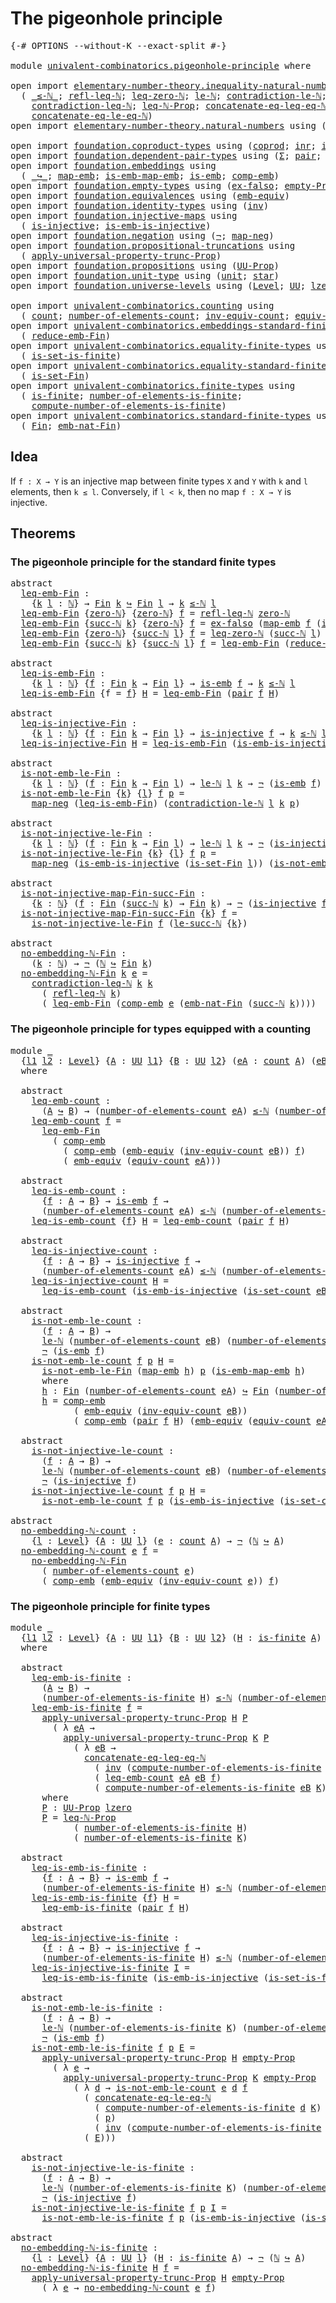 # The pigeonhole principle

<pre class="Agda"><a id="37" class="Symbol">{-#</a> <a id="41" class="Keyword">OPTIONS</a> <a id="49" class="Pragma">--without-K</a> <a id="61" class="Pragma">--exact-split</a> <a id="75" class="Symbol">#-}</a>

<a id="80" class="Keyword">module</a> <a id="87" href="univalent-combinatorics.pigeonhole-principle.html" class="Module">univalent-combinatorics.pigeonhole-principle</a> <a id="132" class="Keyword">where</a>

<a id="139" class="Keyword">open</a> <a id="144" class="Keyword">import</a> <a id="151" href="elementary-number-theory.inequality-natural-numbers.html" class="Module">elementary-number-theory.inequality-natural-numbers</a> <a id="203" class="Keyword">using</a>
  <a id="211" class="Symbol">(</a> <a id="213" href="elementary-number-theory.inequality-natural-numbers.html#1527" class="Function Operator">_≤-ℕ_</a><a id="218" class="Symbol">;</a> <a id="220" href="elementary-number-theory.inequality-natural-numbers.html#3107" class="Function">refl-leq-ℕ</a><a id="230" class="Symbol">;</a> <a id="232" href="elementary-number-theory.inequality-natural-numbers.html#1747" class="Function">leq-zero-ℕ</a><a id="242" class="Symbol">;</a> <a id="244" href="elementary-number-theory.inequality-natural-numbers.html#9483" class="Function">le-ℕ</a><a id="248" class="Symbol">;</a> <a id="250" href="elementary-number-theory.inequality-natural-numbers.html#11357" class="Function">contradiction-le-ℕ</a><a id="268" class="Symbol">;</a> <a id="270" href="elementary-number-theory.inequality-natural-numbers.html#13230" class="Function">le-succ-ℕ</a><a id="279" class="Symbol">;</a>
    <a id="285" href="elementary-number-theory.inequality-natural-numbers.html#11981" class="Function">contradiction-leq-ℕ</a><a id="304" class="Symbol">;</a> <a id="306" href="elementary-number-theory.inequality-natural-numbers.html#16792" class="Function">leq-ℕ-Prop</a><a id="316" class="Symbol">;</a> <a id="318" href="elementary-number-theory.inequality-natural-numbers.html#2110" class="Function">concatenate-eq-leq-eq-ℕ</a><a id="341" class="Symbol">;</a>
    <a id="347" href="elementary-number-theory.inequality-natural-numbers.html#12911" class="Function">concatenate-eq-le-eq-ℕ</a><a id="369" class="Symbol">)</a>
<a id="371" class="Keyword">open</a> <a id="376" class="Keyword">import</a> <a id="383" href="elementary-number-theory.natural-numbers.html" class="Module">elementary-number-theory.natural-numbers</a> <a id="424" class="Keyword">using</a> <a id="430" class="Symbol">(</a><a id="431" href="elementary-number-theory.natural-numbers.html#1444" class="Datatype">ℕ</a><a id="432" class="Symbol">;</a> <a id="434" href="elementary-number-theory.natural-numbers.html#1465" class="InductiveConstructor">zero-ℕ</a><a id="440" class="Symbol">;</a> <a id="442" href="elementary-number-theory.natural-numbers.html#1478" class="InductiveConstructor">succ-ℕ</a><a id="448" class="Symbol">)</a>

<a id="451" class="Keyword">open</a> <a id="456" class="Keyword">import</a> <a id="463" href="foundation.coproduct-types.html" class="Module">foundation.coproduct-types</a> <a id="490" class="Keyword">using</a> <a id="496" class="Symbol">(</a><a id="497" href="foundation.coproduct-types.html#1168" class="Datatype">coprod</a><a id="503" class="Symbol">;</a> <a id="505" href="foundation.coproduct-types.html#1262" class="InductiveConstructor">inr</a><a id="508" class="Symbol">;</a> <a id="510" href="foundation.coproduct-types.html#1239" class="InductiveConstructor">inl</a><a id="513" class="Symbol">)</a>
<a id="515" class="Keyword">open</a> <a id="520" class="Keyword">import</a> <a id="527" href="foundation.dependent-pair-types.html" class="Module">foundation.dependent-pair-types</a> <a id="559" class="Keyword">using</a> <a id="565" class="Symbol">(</a><a id="566" href="foundation-core.dependent-pair-types.html#502" class="Record">Σ</a><a id="567" class="Symbol">;</a> <a id="569" href="foundation-core.dependent-pair-types.html#575" class="InductiveConstructor">pair</a><a id="573" class="Symbol">;</a> <a id="575" href="foundation-core.dependent-pair-types.html#592" class="Field">pr1</a><a id="578" class="Symbol">;</a> <a id="580" href="foundation-core.dependent-pair-types.html#604" class="Field">pr2</a><a id="583" class="Symbol">)</a>
<a id="585" class="Keyword">open</a> <a id="590" class="Keyword">import</a> <a id="597" href="foundation.embeddings.html" class="Module">foundation.embeddings</a> <a id="619" class="Keyword">using</a>
  <a id="627" class="Symbol">(</a> <a id="629" href="foundation-core.embeddings.html#1062" class="Function Operator">_↪_</a><a id="632" class="Symbol">;</a> <a id="634" href="foundation-core.embeddings.html#1205" class="Function">map-emb</a><a id="641" class="Symbol">;</a> <a id="643" href="foundation-core.embeddings.html#1252" class="Function">is-emb-map-emb</a><a id="657" class="Symbol">;</a> <a id="659" href="foundation-core.embeddings.html#980" class="Function">is-emb</a><a id="665" class="Symbol">;</a> <a id="667" href="foundation.embeddings.html#2738" class="Function">comp-emb</a><a id="675" class="Symbol">)</a>
<a id="677" class="Keyword">open</a> <a id="682" class="Keyword">import</a> <a id="689" href="foundation.empty-types.html" class="Module">foundation.empty-types</a> <a id="712" class="Keyword">using</a> <a id="718" class="Symbol">(</a><a id="719" href="foundation-core.empty-types.html#1150" class="Function">ex-falso</a><a id="727" class="Symbol">;</a> <a id="729" href="foundation-core.empty-types.html#2417" class="Function">empty-Prop</a><a id="739" class="Symbol">)</a>
<a id="741" class="Keyword">open</a> <a id="746" class="Keyword">import</a> <a id="753" href="foundation.equivalences.html" class="Module">foundation.equivalences</a> <a id="777" class="Keyword">using</a> <a id="783" class="Symbol">(</a><a id="784" href="foundation.equivalences.html#2827" class="Function">emb-equiv</a><a id="793" class="Symbol">)</a>
<a id="795" class="Keyword">open</a> <a id="800" class="Keyword">import</a> <a id="807" href="foundation.identity-types.html" class="Module">foundation.identity-types</a> <a id="833" class="Keyword">using</a> <a id="839" class="Symbol">(</a><a id="840" href="foundation-core.identity-types.html#1552" class="Function">inv</a><a id="843" class="Symbol">)</a>
<a id="845" class="Keyword">open</a> <a id="850" class="Keyword">import</a> <a id="857" href="foundation.injective-maps.html" class="Module">foundation.injective-maps</a> <a id="883" class="Keyword">using</a>
  <a id="891" class="Symbol">(</a> <a id="893" href="foundation.injective-maps.html#1295" class="Function">is-injective</a><a id="905" class="Symbol">;</a> <a id="907" href="foundation.injective-maps.html#4595" class="Function">is-emb-is-injective</a><a id="926" class="Symbol">)</a>
<a id="928" class="Keyword">open</a> <a id="933" class="Keyword">import</a> <a id="940" href="foundation.negation.html" class="Module">foundation.negation</a> <a id="960" class="Keyword">using</a> <a id="966" class="Symbol">(</a><a id="967" href="foundation-core.negation.html#452" class="Function">¬</a><a id="968" class="Symbol">;</a> <a id="970" href="foundation-core.negation.html#499" class="Function">map-neg</a><a id="977" class="Symbol">)</a>
<a id="979" class="Keyword">open</a> <a id="984" class="Keyword">import</a> <a id="991" href="foundation.propositional-truncations.html" class="Module">foundation.propositional-truncations</a> <a id="1028" class="Keyword">using</a>
  <a id="1036" class="Symbol">(</a> <a id="1038" href="foundation.propositional-truncations.html#5148" class="Function">apply-universal-property-trunc-Prop</a><a id="1073" class="Symbol">)</a>
<a id="1075" class="Keyword">open</a> <a id="1080" class="Keyword">import</a> <a id="1087" href="foundation.propositions.html" class="Module">foundation.propositions</a> <a id="1111" class="Keyword">using</a> <a id="1117" class="Symbol">(</a><a id="1118" href="foundation-core.propositions.html#1322" class="Function">UU-Prop</a><a id="1125" class="Symbol">)</a>
<a id="1127" class="Keyword">open</a> <a id="1132" class="Keyword">import</a> <a id="1139" href="foundation.unit-type.html" class="Module">foundation.unit-type</a> <a id="1160" class="Keyword">using</a> <a id="1166" class="Symbol">(</a><a id="1167" href="foundation.unit-type.html#975" class="Datatype">unit</a><a id="1171" class="Symbol">;</a> <a id="1173" href="foundation.unit-type.html#999" class="InductiveConstructor">star</a><a id="1177" class="Symbol">)</a>
<a id="1179" class="Keyword">open</a> <a id="1184" class="Keyword">import</a> <a id="1191" href="foundation.universe-levels.html" class="Module">foundation.universe-levels</a> <a id="1218" class="Keyword">using</a> <a id="1224" class="Symbol">(</a><a id="1225" href="Agda.Primitive.html#597" class="Postulate">Level</a><a id="1230" class="Symbol">;</a> <a id="1232" href="foundation-core.universe-levels.html#222" class="Primitive">UU</a><a id="1234" class="Symbol">;</a> <a id="1236" href="Agda.Primitive.html#764" class="Primitive">lzero</a><a id="1241" class="Symbol">)</a>

<a id="1244" class="Keyword">open</a> <a id="1249" class="Keyword">import</a> <a id="1256" href="univalent-combinatorics.counting.html" class="Module">univalent-combinatorics.counting</a> <a id="1289" class="Keyword">using</a>
  <a id="1297" class="Symbol">(</a> <a id="1299" href="univalent-combinatorics.counting.html#1746" class="Function">count</a><a id="1304" class="Symbol">;</a> <a id="1306" href="univalent-combinatorics.counting.html#1874" class="Function">number-of-elements-count</a><a id="1330" class="Symbol">;</a> <a id="1332" href="univalent-combinatorics.counting.html#2225" class="Function">inv-equiv-count</a><a id="1347" class="Symbol">;</a> <a id="1349" href="univalent-combinatorics.counting.html#1943" class="Function">equiv-count</a><a id="1360" class="Symbol">;</a> <a id="1362" href="univalent-combinatorics.counting.html#2323" class="Function">is-set-count</a><a id="1374" class="Symbol">)</a>
<a id="1376" class="Keyword">open</a> <a id="1381" class="Keyword">import</a> <a id="1388" href="univalent-combinatorics.embeddings-standard-finite-types.html" class="Module">univalent-combinatorics.embeddings-standard-finite-types</a> <a id="1445" class="Keyword">using</a>
  <a id="1453" class="Symbol">(</a> <a id="1455" href="univalent-combinatorics.embeddings-standard-finite-types.html#4638" class="Function">reduce-emb-Fin</a><a id="1469" class="Symbol">)</a>
<a id="1471" class="Keyword">open</a> <a id="1476" class="Keyword">import</a> <a id="1483" href="univalent-combinatorics.equality-finite-types.html" class="Module">univalent-combinatorics.equality-finite-types</a> <a id="1529" class="Keyword">using</a>
  <a id="1537" class="Symbol">(</a> <a id="1539" href="univalent-combinatorics.equality-finite-types.html#1601" class="Function">is-set-is-finite</a><a id="1555" class="Symbol">)</a>
<a id="1557" class="Keyword">open</a> <a id="1562" class="Keyword">import</a> <a id="1569" href="univalent-combinatorics.equality-standard-finite-types.html" class="Module">univalent-combinatorics.equality-standard-finite-types</a> <a id="1624" class="Keyword">using</a>
  <a id="1632" class="Symbol">(</a> <a id="1634" href="univalent-combinatorics.equality-standard-finite-types.html#3523" class="Function">is-set-Fin</a><a id="1644" class="Symbol">)</a>
<a id="1646" class="Keyword">open</a> <a id="1651" class="Keyword">import</a> <a id="1658" href="univalent-combinatorics.finite-types.html" class="Module">univalent-combinatorics.finite-types</a> <a id="1695" class="Keyword">using</a>
  <a id="1703" class="Symbol">(</a> <a id="1705" href="univalent-combinatorics.finite-types.html#3732" class="Function">is-finite</a><a id="1714" class="Symbol">;</a> <a id="1716" href="univalent-combinatorics.finite-types.html#12196" class="Function">number-of-elements-is-finite</a><a id="1744" class="Symbol">;</a>
    <a id="1750" href="univalent-combinatorics.finite-types.html#12596" class="Function">compute-number-of-elements-is-finite</a><a id="1786" class="Symbol">)</a>
<a id="1788" class="Keyword">open</a> <a id="1793" class="Keyword">import</a> <a id="1800" href="univalent-combinatorics.standard-finite-types.html" class="Module">univalent-combinatorics.standard-finite-types</a> <a id="1846" class="Keyword">using</a>
  <a id="1854" class="Symbol">(</a> <a id="1856" href="univalent-combinatorics.standard-finite-types.html#1975" class="Function">Fin</a><a id="1859" class="Symbol">;</a> <a id="1861" href="univalent-combinatorics.standard-finite-types.html#6743" class="Function">emb-nat-Fin</a><a id="1872" class="Symbol">)</a>
</pre>
## Idea

If `f : X → Y` is an injective map between finite types `X` and `Y` with `k` and `l` elements, then `k ≤ l`. Conversely, if `l < k`, then no map `f : X → Y` is injective.

## Theorems

### The pigeonhole principle for the standard finite types

<pre class="Agda"><a id="2141" class="Keyword">abstract</a>
  <a id="leq-emb-Fin"></a><a id="2152" href="univalent-combinatorics.pigeonhole-principle.html#2152" class="Function">leq-emb-Fin</a> <a id="2164" class="Symbol">:</a>
    <a id="2170" class="Symbol">{</a><a id="2171" href="univalent-combinatorics.pigeonhole-principle.html#2171" class="Bound">k</a> <a id="2173" href="univalent-combinatorics.pigeonhole-principle.html#2173" class="Bound">l</a> <a id="2175" class="Symbol">:</a> <a id="2177" href="elementary-number-theory.natural-numbers.html#1444" class="Datatype">ℕ</a><a id="2178" class="Symbol">}</a> <a id="2180" class="Symbol">→</a> <a id="2182" href="univalent-combinatorics.standard-finite-types.html#1975" class="Function">Fin</a> <a id="2186" href="univalent-combinatorics.pigeonhole-principle.html#2171" class="Bound">k</a> <a id="2188" href="foundation-core.embeddings.html#1062" class="Function Operator">↪</a> <a id="2190" href="univalent-combinatorics.standard-finite-types.html#1975" class="Function">Fin</a> <a id="2194" href="univalent-combinatorics.pigeonhole-principle.html#2173" class="Bound">l</a> <a id="2196" class="Symbol">→</a> <a id="2198" href="univalent-combinatorics.pigeonhole-principle.html#2171" class="Bound">k</a> <a id="2200" href="elementary-number-theory.inequality-natural-numbers.html#1527" class="Function Operator">≤-ℕ</a> <a id="2204" href="univalent-combinatorics.pigeonhole-principle.html#2173" class="Bound">l</a>
  <a id="2208" href="univalent-combinatorics.pigeonhole-principle.html#2152" class="Function">leq-emb-Fin</a> <a id="2220" class="Symbol">{</a><a id="2221" href="elementary-number-theory.natural-numbers.html#1465" class="InductiveConstructor">zero-ℕ</a><a id="2227" class="Symbol">}</a> <a id="2229" class="Symbol">{</a><a id="2230" href="elementary-number-theory.natural-numbers.html#1465" class="InductiveConstructor">zero-ℕ</a><a id="2236" class="Symbol">}</a> <a id="2238" href="univalent-combinatorics.pigeonhole-principle.html#2238" class="Bound">f</a> <a id="2240" class="Symbol">=</a> <a id="2242" href="elementary-number-theory.inequality-natural-numbers.html#3107" class="Function">refl-leq-ℕ</a> <a id="2253" href="elementary-number-theory.natural-numbers.html#1465" class="InductiveConstructor">zero-ℕ</a>
  <a id="2262" href="univalent-combinatorics.pigeonhole-principle.html#2152" class="Function">leq-emb-Fin</a> <a id="2274" class="Symbol">{</a><a id="2275" href="elementary-number-theory.natural-numbers.html#1478" class="InductiveConstructor">succ-ℕ</a> <a id="2282" href="univalent-combinatorics.pigeonhole-principle.html#2282" class="Bound">k</a><a id="2283" class="Symbol">}</a> <a id="2285" class="Symbol">{</a><a id="2286" href="elementary-number-theory.natural-numbers.html#1465" class="InductiveConstructor">zero-ℕ</a><a id="2292" class="Symbol">}</a> <a id="2294" href="univalent-combinatorics.pigeonhole-principle.html#2294" class="Bound">f</a> <a id="2296" class="Symbol">=</a> <a id="2298" href="foundation-core.empty-types.html#1150" class="Function">ex-falso</a> <a id="2307" class="Symbol">(</a><a id="2308" href="foundation-core.embeddings.html#1205" class="Function">map-emb</a> <a id="2316" href="univalent-combinatorics.pigeonhole-principle.html#2294" class="Bound">f</a> <a id="2318" class="Symbol">(</a><a id="2319" href="foundation.coproduct-types.html#1262" class="InductiveConstructor">inr</a> <a id="2323" href="foundation.unit-type.html#999" class="InductiveConstructor">star</a><a id="2327" class="Symbol">))</a>
  <a id="2332" href="univalent-combinatorics.pigeonhole-principle.html#2152" class="Function">leq-emb-Fin</a> <a id="2344" class="Symbol">{</a><a id="2345" href="elementary-number-theory.natural-numbers.html#1465" class="InductiveConstructor">zero-ℕ</a><a id="2351" class="Symbol">}</a> <a id="2353" class="Symbol">{</a><a id="2354" href="elementary-number-theory.natural-numbers.html#1478" class="InductiveConstructor">succ-ℕ</a> <a id="2361" href="univalent-combinatorics.pigeonhole-principle.html#2361" class="Bound">l</a><a id="2362" class="Symbol">}</a> <a id="2364" href="univalent-combinatorics.pigeonhole-principle.html#2364" class="Bound">f</a> <a id="2366" class="Symbol">=</a> <a id="2368" href="elementary-number-theory.inequality-natural-numbers.html#1747" class="Function">leq-zero-ℕ</a> <a id="2379" class="Symbol">(</a><a id="2380" href="elementary-number-theory.natural-numbers.html#1478" class="InductiveConstructor">succ-ℕ</a> <a id="2387" href="univalent-combinatorics.pigeonhole-principle.html#2361" class="Bound">l</a><a id="2388" class="Symbol">)</a>
  <a id="2392" href="univalent-combinatorics.pigeonhole-principle.html#2152" class="Function">leq-emb-Fin</a> <a id="2404" class="Symbol">{</a><a id="2405" href="elementary-number-theory.natural-numbers.html#1478" class="InductiveConstructor">succ-ℕ</a> <a id="2412" href="univalent-combinatorics.pigeonhole-principle.html#2412" class="Bound">k</a><a id="2413" class="Symbol">}</a> <a id="2415" class="Symbol">{</a><a id="2416" href="elementary-number-theory.natural-numbers.html#1478" class="InductiveConstructor">succ-ℕ</a> <a id="2423" href="univalent-combinatorics.pigeonhole-principle.html#2423" class="Bound">l</a><a id="2424" class="Symbol">}</a> <a id="2426" href="univalent-combinatorics.pigeonhole-principle.html#2426" class="Bound">f</a> <a id="2428" class="Symbol">=</a> <a id="2430" href="univalent-combinatorics.pigeonhole-principle.html#2152" class="Function">leq-emb-Fin</a> <a id="2442" class="Symbol">(</a><a id="2443" href="univalent-combinatorics.embeddings-standard-finite-types.html#4638" class="Function">reduce-emb-Fin</a> <a id="2458" href="univalent-combinatorics.pigeonhole-principle.html#2412" class="Bound">k</a> <a id="2460" href="univalent-combinatorics.pigeonhole-principle.html#2423" class="Bound">l</a> <a id="2462" href="univalent-combinatorics.pigeonhole-principle.html#2426" class="Bound">f</a><a id="2463" class="Symbol">)</a>

<a id="2466" class="Keyword">abstract</a>
  <a id="leq-is-emb-Fin"></a><a id="2477" href="univalent-combinatorics.pigeonhole-principle.html#2477" class="Function">leq-is-emb-Fin</a> <a id="2492" class="Symbol">:</a>
    <a id="2498" class="Symbol">{</a><a id="2499" href="univalent-combinatorics.pigeonhole-principle.html#2499" class="Bound">k</a> <a id="2501" href="univalent-combinatorics.pigeonhole-principle.html#2501" class="Bound">l</a> <a id="2503" class="Symbol">:</a> <a id="2505" href="elementary-number-theory.natural-numbers.html#1444" class="Datatype">ℕ</a><a id="2506" class="Symbol">}</a> <a id="2508" class="Symbol">{</a><a id="2509" href="univalent-combinatorics.pigeonhole-principle.html#2509" class="Bound">f</a> <a id="2511" class="Symbol">:</a> <a id="2513" href="univalent-combinatorics.standard-finite-types.html#1975" class="Function">Fin</a> <a id="2517" href="univalent-combinatorics.pigeonhole-principle.html#2499" class="Bound">k</a> <a id="2519" class="Symbol">→</a> <a id="2521" href="univalent-combinatorics.standard-finite-types.html#1975" class="Function">Fin</a> <a id="2525" href="univalent-combinatorics.pigeonhole-principle.html#2501" class="Bound">l</a><a id="2526" class="Symbol">}</a> <a id="2528" class="Symbol">→</a> <a id="2530" href="foundation-core.embeddings.html#980" class="Function">is-emb</a> <a id="2537" href="univalent-combinatorics.pigeonhole-principle.html#2509" class="Bound">f</a> <a id="2539" class="Symbol">→</a> <a id="2541" href="univalent-combinatorics.pigeonhole-principle.html#2499" class="Bound">k</a> <a id="2543" href="elementary-number-theory.inequality-natural-numbers.html#1527" class="Function Operator">≤-ℕ</a> <a id="2547" href="univalent-combinatorics.pigeonhole-principle.html#2501" class="Bound">l</a>
  <a id="2551" href="univalent-combinatorics.pigeonhole-principle.html#2477" class="Function">leq-is-emb-Fin</a> <a id="2566" class="Symbol">{</a><a id="2567" class="Argument">f</a> <a id="2569" class="Symbol">=</a> <a id="2571" href="univalent-combinatorics.pigeonhole-principle.html#2571" class="Bound">f</a><a id="2572" class="Symbol">}</a> <a id="2574" href="univalent-combinatorics.pigeonhole-principle.html#2574" class="Bound">H</a> <a id="2576" class="Symbol">=</a> <a id="2578" href="univalent-combinatorics.pigeonhole-principle.html#2152" class="Function">leq-emb-Fin</a> <a id="2590" class="Symbol">(</a><a id="2591" href="foundation-core.dependent-pair-types.html#575" class="InductiveConstructor">pair</a> <a id="2596" href="univalent-combinatorics.pigeonhole-principle.html#2571" class="Bound">f</a> <a id="2598" href="univalent-combinatorics.pigeonhole-principle.html#2574" class="Bound">H</a><a id="2599" class="Symbol">)</a>

<a id="2602" class="Keyword">abstract</a>
  <a id="leq-is-injective-Fin"></a><a id="2613" href="univalent-combinatorics.pigeonhole-principle.html#2613" class="Function">leq-is-injective-Fin</a> <a id="2634" class="Symbol">:</a>
    <a id="2640" class="Symbol">{</a><a id="2641" href="univalent-combinatorics.pigeonhole-principle.html#2641" class="Bound">k</a> <a id="2643" href="univalent-combinatorics.pigeonhole-principle.html#2643" class="Bound">l</a> <a id="2645" class="Symbol">:</a> <a id="2647" href="elementary-number-theory.natural-numbers.html#1444" class="Datatype">ℕ</a><a id="2648" class="Symbol">}</a> <a id="2650" class="Symbol">{</a><a id="2651" href="univalent-combinatorics.pigeonhole-principle.html#2651" class="Bound">f</a> <a id="2653" class="Symbol">:</a> <a id="2655" href="univalent-combinatorics.standard-finite-types.html#1975" class="Function">Fin</a> <a id="2659" href="univalent-combinatorics.pigeonhole-principle.html#2641" class="Bound">k</a> <a id="2661" class="Symbol">→</a> <a id="2663" href="univalent-combinatorics.standard-finite-types.html#1975" class="Function">Fin</a> <a id="2667" href="univalent-combinatorics.pigeonhole-principle.html#2643" class="Bound">l</a><a id="2668" class="Symbol">}</a> <a id="2670" class="Symbol">→</a> <a id="2672" href="foundation.injective-maps.html#1295" class="Function">is-injective</a> <a id="2685" href="univalent-combinatorics.pigeonhole-principle.html#2651" class="Bound">f</a> <a id="2687" class="Symbol">→</a> <a id="2689" href="univalent-combinatorics.pigeonhole-principle.html#2641" class="Bound">k</a> <a id="2691" href="elementary-number-theory.inequality-natural-numbers.html#1527" class="Function Operator">≤-ℕ</a> <a id="2695" href="univalent-combinatorics.pigeonhole-principle.html#2643" class="Bound">l</a>
  <a id="2699" href="univalent-combinatorics.pigeonhole-principle.html#2613" class="Function">leq-is-injective-Fin</a> <a id="2720" href="univalent-combinatorics.pigeonhole-principle.html#2720" class="Bound">H</a> <a id="2722" class="Symbol">=</a> <a id="2724" href="univalent-combinatorics.pigeonhole-principle.html#2477" class="Function">leq-is-emb-Fin</a> <a id="2739" class="Symbol">(</a><a id="2740" href="foundation.injective-maps.html#4595" class="Function">is-emb-is-injective</a> <a id="2760" class="Symbol">(</a><a id="2761" href="univalent-combinatorics.equality-standard-finite-types.html#3523" class="Function">is-set-Fin</a> <a id="2772" class="Symbol">_)</a> <a id="2775" href="univalent-combinatorics.pigeonhole-principle.html#2720" class="Bound">H</a><a id="2776" class="Symbol">)</a>

<a id="2779" class="Keyword">abstract</a>
  <a id="is-not-emb-le-Fin"></a><a id="2790" href="univalent-combinatorics.pigeonhole-principle.html#2790" class="Function">is-not-emb-le-Fin</a> <a id="2808" class="Symbol">:</a>
    <a id="2814" class="Symbol">{</a><a id="2815" href="univalent-combinatorics.pigeonhole-principle.html#2815" class="Bound">k</a> <a id="2817" href="univalent-combinatorics.pigeonhole-principle.html#2817" class="Bound">l</a> <a id="2819" class="Symbol">:</a> <a id="2821" href="elementary-number-theory.natural-numbers.html#1444" class="Datatype">ℕ</a><a id="2822" class="Symbol">}</a> <a id="2824" class="Symbol">(</a><a id="2825" href="univalent-combinatorics.pigeonhole-principle.html#2825" class="Bound">f</a> <a id="2827" class="Symbol">:</a> <a id="2829" href="univalent-combinatorics.standard-finite-types.html#1975" class="Function">Fin</a> <a id="2833" href="univalent-combinatorics.pigeonhole-principle.html#2815" class="Bound">k</a> <a id="2835" class="Symbol">→</a> <a id="2837" href="univalent-combinatorics.standard-finite-types.html#1975" class="Function">Fin</a> <a id="2841" href="univalent-combinatorics.pigeonhole-principle.html#2817" class="Bound">l</a><a id="2842" class="Symbol">)</a> <a id="2844" class="Symbol">→</a> <a id="2846" href="elementary-number-theory.inequality-natural-numbers.html#9483" class="Function">le-ℕ</a> <a id="2851" href="univalent-combinatorics.pigeonhole-principle.html#2817" class="Bound">l</a> <a id="2853" href="univalent-combinatorics.pigeonhole-principle.html#2815" class="Bound">k</a> <a id="2855" class="Symbol">→</a> <a id="2857" href="foundation-core.negation.html#452" class="Function">¬</a> <a id="2859" class="Symbol">(</a><a id="2860" href="foundation-core.embeddings.html#980" class="Function">is-emb</a> <a id="2867" href="univalent-combinatorics.pigeonhole-principle.html#2825" class="Bound">f</a><a id="2868" class="Symbol">)</a>
  <a id="2872" href="univalent-combinatorics.pigeonhole-principle.html#2790" class="Function">is-not-emb-le-Fin</a> <a id="2890" class="Symbol">{</a><a id="2891" href="univalent-combinatorics.pigeonhole-principle.html#2891" class="Bound">k</a><a id="2892" class="Symbol">}</a> <a id="2894" class="Symbol">{</a><a id="2895" href="univalent-combinatorics.pigeonhole-principle.html#2895" class="Bound">l</a><a id="2896" class="Symbol">}</a> <a id="2898" href="univalent-combinatorics.pigeonhole-principle.html#2898" class="Bound">f</a> <a id="2900" href="univalent-combinatorics.pigeonhole-principle.html#2900" class="Bound">p</a> <a id="2902" class="Symbol">=</a>
    <a id="2908" href="foundation-core.negation.html#499" class="Function">map-neg</a> <a id="2916" class="Symbol">(</a><a id="2917" href="univalent-combinatorics.pigeonhole-principle.html#2477" class="Function">leq-is-emb-Fin</a><a id="2931" class="Symbol">)</a> <a id="2933" class="Symbol">(</a><a id="2934" href="elementary-number-theory.inequality-natural-numbers.html#11357" class="Function">contradiction-le-ℕ</a> <a id="2953" href="univalent-combinatorics.pigeonhole-principle.html#2895" class="Bound">l</a> <a id="2955" href="univalent-combinatorics.pigeonhole-principle.html#2891" class="Bound">k</a> <a id="2957" href="univalent-combinatorics.pigeonhole-principle.html#2900" class="Bound">p</a><a id="2958" class="Symbol">)</a>

<a id="2961" class="Keyword">abstract</a>
  <a id="is-not-injective-le-Fin"></a><a id="2972" href="univalent-combinatorics.pigeonhole-principle.html#2972" class="Function">is-not-injective-le-Fin</a> <a id="2996" class="Symbol">:</a>
    <a id="3002" class="Symbol">{</a><a id="3003" href="univalent-combinatorics.pigeonhole-principle.html#3003" class="Bound">k</a> <a id="3005" href="univalent-combinatorics.pigeonhole-principle.html#3005" class="Bound">l</a> <a id="3007" class="Symbol">:</a> <a id="3009" href="elementary-number-theory.natural-numbers.html#1444" class="Datatype">ℕ</a><a id="3010" class="Symbol">}</a> <a id="3012" class="Symbol">(</a><a id="3013" href="univalent-combinatorics.pigeonhole-principle.html#3013" class="Bound">f</a> <a id="3015" class="Symbol">:</a> <a id="3017" href="univalent-combinatorics.standard-finite-types.html#1975" class="Function">Fin</a> <a id="3021" href="univalent-combinatorics.pigeonhole-principle.html#3003" class="Bound">k</a> <a id="3023" class="Symbol">→</a> <a id="3025" href="univalent-combinatorics.standard-finite-types.html#1975" class="Function">Fin</a> <a id="3029" href="univalent-combinatorics.pigeonhole-principle.html#3005" class="Bound">l</a><a id="3030" class="Symbol">)</a> <a id="3032" class="Symbol">→</a> <a id="3034" href="elementary-number-theory.inequality-natural-numbers.html#9483" class="Function">le-ℕ</a> <a id="3039" href="univalent-combinatorics.pigeonhole-principle.html#3005" class="Bound">l</a> <a id="3041" href="univalent-combinatorics.pigeonhole-principle.html#3003" class="Bound">k</a> <a id="3043" class="Symbol">→</a> <a id="3045" href="foundation-core.negation.html#452" class="Function">¬</a> <a id="3047" class="Symbol">(</a><a id="3048" href="foundation.injective-maps.html#1295" class="Function">is-injective</a> <a id="3061" href="univalent-combinatorics.pigeonhole-principle.html#3013" class="Bound">f</a><a id="3062" class="Symbol">)</a>
  <a id="3066" href="univalent-combinatorics.pigeonhole-principle.html#2972" class="Function">is-not-injective-le-Fin</a> <a id="3090" class="Symbol">{</a><a id="3091" href="univalent-combinatorics.pigeonhole-principle.html#3091" class="Bound">k</a><a id="3092" class="Symbol">}</a> <a id="3094" class="Symbol">{</a><a id="3095" href="univalent-combinatorics.pigeonhole-principle.html#3095" class="Bound">l</a><a id="3096" class="Symbol">}</a> <a id="3098" href="univalent-combinatorics.pigeonhole-principle.html#3098" class="Bound">f</a> <a id="3100" href="univalent-combinatorics.pigeonhole-principle.html#3100" class="Bound">p</a> <a id="3102" class="Symbol">=</a>
    <a id="3108" href="foundation-core.negation.html#499" class="Function">map-neg</a> <a id="3116" class="Symbol">(</a><a id="3117" href="foundation.injective-maps.html#4595" class="Function">is-emb-is-injective</a> <a id="3137" class="Symbol">(</a><a id="3138" href="univalent-combinatorics.equality-standard-finite-types.html#3523" class="Function">is-set-Fin</a> <a id="3149" href="univalent-combinatorics.pigeonhole-principle.html#3095" class="Bound">l</a><a id="3150" class="Symbol">))</a> <a id="3153" class="Symbol">(</a><a id="3154" href="univalent-combinatorics.pigeonhole-principle.html#2790" class="Function">is-not-emb-le-Fin</a> <a id="3172" href="univalent-combinatorics.pigeonhole-principle.html#3098" class="Bound">f</a> <a id="3174" href="univalent-combinatorics.pigeonhole-principle.html#3100" class="Bound">p</a><a id="3175" class="Symbol">)</a>

<a id="3178" class="Keyword">abstract</a>
  <a id="is-not-injective-map-Fin-succ-Fin"></a><a id="3189" href="univalent-combinatorics.pigeonhole-principle.html#3189" class="Function">is-not-injective-map-Fin-succ-Fin</a> <a id="3223" class="Symbol">:</a>
    <a id="3229" class="Symbol">{</a><a id="3230" href="univalent-combinatorics.pigeonhole-principle.html#3230" class="Bound">k</a> <a id="3232" class="Symbol">:</a> <a id="3234" href="elementary-number-theory.natural-numbers.html#1444" class="Datatype">ℕ</a><a id="3235" class="Symbol">}</a> <a id="3237" class="Symbol">(</a><a id="3238" href="univalent-combinatorics.pigeonhole-principle.html#3238" class="Bound">f</a> <a id="3240" class="Symbol">:</a> <a id="3242" href="univalent-combinatorics.standard-finite-types.html#1975" class="Function">Fin</a> <a id="3246" class="Symbol">(</a><a id="3247" href="elementary-number-theory.natural-numbers.html#1478" class="InductiveConstructor">succ-ℕ</a> <a id="3254" href="univalent-combinatorics.pigeonhole-principle.html#3230" class="Bound">k</a><a id="3255" class="Symbol">)</a> <a id="3257" class="Symbol">→</a> <a id="3259" href="univalent-combinatorics.standard-finite-types.html#1975" class="Function">Fin</a> <a id="3263" href="univalent-combinatorics.pigeonhole-principle.html#3230" class="Bound">k</a><a id="3264" class="Symbol">)</a> <a id="3266" class="Symbol">→</a> <a id="3268" href="foundation-core.negation.html#452" class="Function">¬</a> <a id="3270" class="Symbol">(</a><a id="3271" href="foundation.injective-maps.html#1295" class="Function">is-injective</a> <a id="3284" href="univalent-combinatorics.pigeonhole-principle.html#3238" class="Bound">f</a><a id="3285" class="Symbol">)</a>
  <a id="3289" href="univalent-combinatorics.pigeonhole-principle.html#3189" class="Function">is-not-injective-map-Fin-succ-Fin</a> <a id="3323" class="Symbol">{</a><a id="3324" href="univalent-combinatorics.pigeonhole-principle.html#3324" class="Bound">k</a><a id="3325" class="Symbol">}</a> <a id="3327" href="univalent-combinatorics.pigeonhole-principle.html#3327" class="Bound">f</a> <a id="3329" class="Symbol">=</a>
    <a id="3335" href="univalent-combinatorics.pigeonhole-principle.html#2972" class="Function">is-not-injective-le-Fin</a> <a id="3359" href="univalent-combinatorics.pigeonhole-principle.html#3327" class="Bound">f</a> <a id="3361" class="Symbol">(</a><a id="3362" href="elementary-number-theory.inequality-natural-numbers.html#13230" class="Function">le-succ-ℕ</a> <a id="3372" class="Symbol">{</a><a id="3373" href="univalent-combinatorics.pigeonhole-principle.html#3324" class="Bound">k</a><a id="3374" class="Symbol">})</a>

<a id="3378" class="Keyword">abstract</a>
  <a id="no-embedding-ℕ-Fin"></a><a id="3389" href="univalent-combinatorics.pigeonhole-principle.html#3389" class="Function">no-embedding-ℕ-Fin</a> <a id="3408" class="Symbol">:</a>
    <a id="3414" class="Symbol">(</a><a id="3415" href="univalent-combinatorics.pigeonhole-principle.html#3415" class="Bound">k</a> <a id="3417" class="Symbol">:</a> <a id="3419" href="elementary-number-theory.natural-numbers.html#1444" class="Datatype">ℕ</a><a id="3420" class="Symbol">)</a> <a id="3422" class="Symbol">→</a> <a id="3424" href="foundation-core.negation.html#452" class="Function">¬</a> <a id="3426" class="Symbol">(</a><a id="3427" href="elementary-number-theory.natural-numbers.html#1444" class="Datatype">ℕ</a> <a id="3429" href="foundation-core.embeddings.html#1062" class="Function Operator">↪</a> <a id="3431" href="univalent-combinatorics.standard-finite-types.html#1975" class="Function">Fin</a> <a id="3435" href="univalent-combinatorics.pigeonhole-principle.html#3415" class="Bound">k</a><a id="3436" class="Symbol">)</a>
  <a id="3440" href="univalent-combinatorics.pigeonhole-principle.html#3389" class="Function">no-embedding-ℕ-Fin</a> <a id="3459" href="univalent-combinatorics.pigeonhole-principle.html#3459" class="Bound">k</a> <a id="3461" href="univalent-combinatorics.pigeonhole-principle.html#3461" class="Bound">e</a> <a id="3463" class="Symbol">=</a>
    <a id="3469" href="elementary-number-theory.inequality-natural-numbers.html#11981" class="Function">contradiction-leq-ℕ</a> <a id="3489" href="univalent-combinatorics.pigeonhole-principle.html#3459" class="Bound">k</a> <a id="3491" href="univalent-combinatorics.pigeonhole-principle.html#3459" class="Bound">k</a>
      <a id="3499" class="Symbol">(</a> <a id="3501" href="elementary-number-theory.inequality-natural-numbers.html#3107" class="Function">refl-leq-ℕ</a> <a id="3512" href="univalent-combinatorics.pigeonhole-principle.html#3459" class="Bound">k</a><a id="3513" class="Symbol">)</a>
      <a id="3521" class="Symbol">(</a> <a id="3523" href="univalent-combinatorics.pigeonhole-principle.html#2152" class="Function">leq-emb-Fin</a> <a id="3535" class="Symbol">(</a><a id="3536" href="foundation.embeddings.html#2738" class="Function">comp-emb</a> <a id="3545" href="univalent-combinatorics.pigeonhole-principle.html#3461" class="Bound">e</a> <a id="3547" class="Symbol">(</a><a id="3548" href="univalent-combinatorics.standard-finite-types.html#6743" class="Function">emb-nat-Fin</a> <a id="3560" class="Symbol">(</a><a id="3561" href="elementary-number-theory.natural-numbers.html#1478" class="InductiveConstructor">succ-ℕ</a> <a id="3568" href="univalent-combinatorics.pigeonhole-principle.html#3459" class="Bound">k</a><a id="3569" class="Symbol">))))</a>
</pre>
### The pigeonhole principle for types equipped with a counting

<pre class="Agda"><a id="3652" class="Keyword">module</a> <a id="3659" href="univalent-combinatorics.pigeonhole-principle.html#3659" class="Module">_</a>
  <a id="3663" class="Symbol">{</a><a id="3664" href="univalent-combinatorics.pigeonhole-principle.html#3664" class="Bound">l1</a> <a id="3667" href="univalent-combinatorics.pigeonhole-principle.html#3667" class="Bound">l2</a> <a id="3670" class="Symbol">:</a> <a id="3672" href="Agda.Primitive.html#597" class="Postulate">Level</a><a id="3677" class="Symbol">}</a> <a id="3679" class="Symbol">{</a><a id="3680" href="univalent-combinatorics.pigeonhole-principle.html#3680" class="Bound">A</a> <a id="3682" class="Symbol">:</a> <a id="3684" href="foundation-core.universe-levels.html#222" class="Primitive">UU</a> <a id="3687" href="univalent-combinatorics.pigeonhole-principle.html#3664" class="Bound">l1</a><a id="3689" class="Symbol">}</a> <a id="3691" class="Symbol">{</a><a id="3692" href="univalent-combinatorics.pigeonhole-principle.html#3692" class="Bound">B</a> <a id="3694" class="Symbol">:</a> <a id="3696" href="foundation-core.universe-levels.html#222" class="Primitive">UU</a> <a id="3699" href="univalent-combinatorics.pigeonhole-principle.html#3667" class="Bound">l2</a><a id="3701" class="Symbol">}</a> <a id="3703" class="Symbol">(</a><a id="3704" href="univalent-combinatorics.pigeonhole-principle.html#3704" class="Bound">eA</a> <a id="3707" class="Symbol">:</a> <a id="3709" href="univalent-combinatorics.counting.html#1746" class="Function">count</a> <a id="3715" href="univalent-combinatorics.pigeonhole-principle.html#3680" class="Bound">A</a><a id="3716" class="Symbol">)</a> <a id="3718" class="Symbol">(</a><a id="3719" href="univalent-combinatorics.pigeonhole-principle.html#3719" class="Bound">eB</a> <a id="3722" class="Symbol">:</a> <a id="3724" href="univalent-combinatorics.counting.html#1746" class="Function">count</a> <a id="3730" href="univalent-combinatorics.pigeonhole-principle.html#3692" class="Bound">B</a><a id="3731" class="Symbol">)</a>
  <a id="3735" class="Keyword">where</a>

  <a id="3744" class="Keyword">abstract</a>
    <a id="3757" href="univalent-combinatorics.pigeonhole-principle.html#3757" class="Function">leq-emb-count</a> <a id="3771" class="Symbol">:</a>
      <a id="3779" class="Symbol">(</a><a id="3780" href="univalent-combinatorics.pigeonhole-principle.html#3680" class="Bound">A</a> <a id="3782" href="foundation-core.embeddings.html#1062" class="Function Operator">↪</a> <a id="3784" href="univalent-combinatorics.pigeonhole-principle.html#3692" class="Bound">B</a><a id="3785" class="Symbol">)</a> <a id="3787" class="Symbol">→</a> <a id="3789" class="Symbol">(</a><a id="3790" href="univalent-combinatorics.counting.html#1874" class="Function">number-of-elements-count</a> <a id="3815" href="univalent-combinatorics.pigeonhole-principle.html#3704" class="Bound">eA</a><a id="3817" class="Symbol">)</a> <a id="3819" href="elementary-number-theory.inequality-natural-numbers.html#1527" class="Function Operator">≤-ℕ</a> <a id="3823" class="Symbol">(</a><a id="3824" href="univalent-combinatorics.counting.html#1874" class="Function">number-of-elements-count</a> <a id="3849" href="univalent-combinatorics.pigeonhole-principle.html#3719" class="Bound">eB</a><a id="3851" class="Symbol">)</a>
    <a id="3857" href="univalent-combinatorics.pigeonhole-principle.html#3757" class="Function">leq-emb-count</a> <a id="3871" href="univalent-combinatorics.pigeonhole-principle.html#3871" class="Bound">f</a> <a id="3873" class="Symbol">=</a>
      <a id="3881" href="univalent-combinatorics.pigeonhole-principle.html#2152" class="Function">leq-emb-Fin</a>
        <a id="3901" class="Symbol">(</a> <a id="3903" href="foundation.embeddings.html#2738" class="Function">comp-emb</a>
          <a id="3922" class="Symbol">(</a> <a id="3924" href="foundation.embeddings.html#2738" class="Function">comp-emb</a> <a id="3933" class="Symbol">(</a><a id="3934" href="foundation.equivalences.html#2827" class="Function">emb-equiv</a> <a id="3944" class="Symbol">(</a><a id="3945" href="univalent-combinatorics.counting.html#2225" class="Function">inv-equiv-count</a> <a id="3961" href="univalent-combinatorics.pigeonhole-principle.html#3719" class="Bound">eB</a><a id="3963" class="Symbol">))</a> <a id="3966" href="univalent-combinatorics.pigeonhole-principle.html#3871" class="Bound">f</a><a id="3967" class="Symbol">)</a>
          <a id="3979" class="Symbol">(</a> <a id="3981" href="foundation.equivalences.html#2827" class="Function">emb-equiv</a> <a id="3991" class="Symbol">(</a><a id="3992" href="univalent-combinatorics.counting.html#1943" class="Function">equiv-count</a> <a id="4004" href="univalent-combinatorics.pigeonhole-principle.html#3704" class="Bound">eA</a><a id="4006" class="Symbol">)))</a>

  <a id="4013" class="Keyword">abstract</a>
    <a id="4026" href="univalent-combinatorics.pigeonhole-principle.html#4026" class="Function">leq-is-emb-count</a> <a id="4043" class="Symbol">:</a>
      <a id="4051" class="Symbol">{</a><a id="4052" href="univalent-combinatorics.pigeonhole-principle.html#4052" class="Bound">f</a> <a id="4054" class="Symbol">:</a> <a id="4056" href="univalent-combinatorics.pigeonhole-principle.html#3680" class="Bound">A</a> <a id="4058" class="Symbol">→</a> <a id="4060" href="univalent-combinatorics.pigeonhole-principle.html#3692" class="Bound">B</a><a id="4061" class="Symbol">}</a> <a id="4063" class="Symbol">→</a> <a id="4065" href="foundation-core.embeddings.html#980" class="Function">is-emb</a> <a id="4072" href="univalent-combinatorics.pigeonhole-principle.html#4052" class="Bound">f</a> <a id="4074" class="Symbol">→</a> 
      <a id="4083" class="Symbol">(</a><a id="4084" href="univalent-combinatorics.counting.html#1874" class="Function">number-of-elements-count</a> <a id="4109" href="univalent-combinatorics.pigeonhole-principle.html#3704" class="Bound">eA</a><a id="4111" class="Symbol">)</a> <a id="4113" href="elementary-number-theory.inequality-natural-numbers.html#1527" class="Function Operator">≤-ℕ</a> <a id="4117" class="Symbol">(</a><a id="4118" href="univalent-combinatorics.counting.html#1874" class="Function">number-of-elements-count</a> <a id="4143" href="univalent-combinatorics.pigeonhole-principle.html#3719" class="Bound">eB</a><a id="4145" class="Symbol">)</a>
    <a id="4151" href="univalent-combinatorics.pigeonhole-principle.html#4026" class="Function">leq-is-emb-count</a> <a id="4168" class="Symbol">{</a><a id="4169" href="univalent-combinatorics.pigeonhole-principle.html#4169" class="Bound">f</a><a id="4170" class="Symbol">}</a> <a id="4172" href="univalent-combinatorics.pigeonhole-principle.html#4172" class="Bound">H</a> <a id="4174" class="Symbol">=</a> <a id="4176" href="univalent-combinatorics.pigeonhole-principle.html#3757" class="Function">leq-emb-count</a> <a id="4190" class="Symbol">(</a><a id="4191" href="foundation-core.dependent-pair-types.html#575" class="InductiveConstructor">pair</a> <a id="4196" href="univalent-combinatorics.pigeonhole-principle.html#4169" class="Bound">f</a> <a id="4198" href="univalent-combinatorics.pigeonhole-principle.html#4172" class="Bound">H</a><a id="4199" class="Symbol">)</a>

  <a id="4204" class="Keyword">abstract</a>
    <a id="4217" href="univalent-combinatorics.pigeonhole-principle.html#4217" class="Function">leq-is-injective-count</a> <a id="4240" class="Symbol">:</a>
      <a id="4248" class="Symbol">{</a><a id="4249" href="univalent-combinatorics.pigeonhole-principle.html#4249" class="Bound">f</a> <a id="4251" class="Symbol">:</a> <a id="4253" href="univalent-combinatorics.pigeonhole-principle.html#3680" class="Bound">A</a> <a id="4255" class="Symbol">→</a> <a id="4257" href="univalent-combinatorics.pigeonhole-principle.html#3692" class="Bound">B</a><a id="4258" class="Symbol">}</a> <a id="4260" class="Symbol">→</a> <a id="4262" href="foundation.injective-maps.html#1295" class="Function">is-injective</a> <a id="4275" href="univalent-combinatorics.pigeonhole-principle.html#4249" class="Bound">f</a> <a id="4277" class="Symbol">→</a>
      <a id="4285" class="Symbol">(</a><a id="4286" href="univalent-combinatorics.counting.html#1874" class="Function">number-of-elements-count</a> <a id="4311" href="univalent-combinatorics.pigeonhole-principle.html#3704" class="Bound">eA</a><a id="4313" class="Symbol">)</a> <a id="4315" href="elementary-number-theory.inequality-natural-numbers.html#1527" class="Function Operator">≤-ℕ</a> <a id="4319" class="Symbol">(</a><a id="4320" href="univalent-combinatorics.counting.html#1874" class="Function">number-of-elements-count</a> <a id="4345" href="univalent-combinatorics.pigeonhole-principle.html#3719" class="Bound">eB</a><a id="4347" class="Symbol">)</a>
    <a id="4353" href="univalent-combinatorics.pigeonhole-principle.html#4217" class="Function">leq-is-injective-count</a> <a id="4376" href="univalent-combinatorics.pigeonhole-principle.html#4376" class="Bound">H</a> <a id="4378" class="Symbol">=</a>
      <a id="4386" href="univalent-combinatorics.pigeonhole-principle.html#4026" class="Function">leq-is-emb-count</a> <a id="4403" class="Symbol">(</a><a id="4404" href="foundation.injective-maps.html#4595" class="Function">is-emb-is-injective</a> <a id="4424" class="Symbol">(</a><a id="4425" href="univalent-combinatorics.counting.html#2323" class="Function">is-set-count</a> <a id="4438" href="univalent-combinatorics.pigeonhole-principle.html#3719" class="Bound">eB</a><a id="4440" class="Symbol">)</a> <a id="4442" href="univalent-combinatorics.pigeonhole-principle.html#4376" class="Bound">H</a><a id="4443" class="Symbol">)</a>

  <a id="4448" class="Keyword">abstract</a>
    <a id="4461" href="univalent-combinatorics.pigeonhole-principle.html#4461" class="Function">is-not-emb-le-count</a> <a id="4481" class="Symbol">:</a>
      <a id="4489" class="Symbol">(</a><a id="4490" href="univalent-combinatorics.pigeonhole-principle.html#4490" class="Bound">f</a> <a id="4492" class="Symbol">:</a> <a id="4494" href="univalent-combinatorics.pigeonhole-principle.html#3680" class="Bound">A</a> <a id="4496" class="Symbol">→</a> <a id="4498" href="univalent-combinatorics.pigeonhole-principle.html#3692" class="Bound">B</a><a id="4499" class="Symbol">)</a> <a id="4501" class="Symbol">→</a>
      <a id="4509" href="elementary-number-theory.inequality-natural-numbers.html#9483" class="Function">le-ℕ</a> <a id="4514" class="Symbol">(</a><a id="4515" href="univalent-combinatorics.counting.html#1874" class="Function">number-of-elements-count</a> <a id="4540" href="univalent-combinatorics.pigeonhole-principle.html#3719" class="Bound">eB</a><a id="4542" class="Symbol">)</a> <a id="4544" class="Symbol">(</a><a id="4545" href="univalent-combinatorics.counting.html#1874" class="Function">number-of-elements-count</a> <a id="4570" href="univalent-combinatorics.pigeonhole-principle.html#3704" class="Bound">eA</a><a id="4572" class="Symbol">)</a> <a id="4574" class="Symbol">→</a>
      <a id="4582" href="foundation-core.negation.html#452" class="Function">¬</a> <a id="4584" class="Symbol">(</a><a id="4585" href="foundation-core.embeddings.html#980" class="Function">is-emb</a> <a id="4592" href="univalent-combinatorics.pigeonhole-principle.html#4490" class="Bound">f</a><a id="4593" class="Symbol">)</a>
    <a id="4599" href="univalent-combinatorics.pigeonhole-principle.html#4461" class="Function">is-not-emb-le-count</a> <a id="4619" href="univalent-combinatorics.pigeonhole-principle.html#4619" class="Bound">f</a> <a id="4621" href="univalent-combinatorics.pigeonhole-principle.html#4621" class="Bound">p</a> <a id="4623" href="univalent-combinatorics.pigeonhole-principle.html#4623" class="Bound">H</a> <a id="4625" class="Symbol">=</a>
      <a id="4633" href="univalent-combinatorics.pigeonhole-principle.html#2790" class="Function">is-not-emb-le-Fin</a> <a id="4651" class="Symbol">(</a><a id="4652" href="foundation-core.embeddings.html#1205" class="Function">map-emb</a> <a id="4660" href="univalent-combinatorics.pigeonhole-principle.html#4702" class="Function">h</a><a id="4661" class="Symbol">)</a> <a id="4663" href="univalent-combinatorics.pigeonhole-principle.html#4621" class="Bound">p</a> <a id="4665" class="Symbol">(</a><a id="4666" href="foundation-core.embeddings.html#1252" class="Function">is-emb-map-emb</a> <a id="4681" href="univalent-combinatorics.pigeonhole-principle.html#4702" class="Function">h</a><a id="4682" class="Symbol">)</a>
      <a id="4690" class="Keyword">where</a>
      <a id="4702" href="univalent-combinatorics.pigeonhole-principle.html#4702" class="Function">h</a> <a id="4704" class="Symbol">:</a> <a id="4706" href="univalent-combinatorics.standard-finite-types.html#1975" class="Function">Fin</a> <a id="4710" class="Symbol">(</a><a id="4711" href="univalent-combinatorics.counting.html#1874" class="Function">number-of-elements-count</a> <a id="4736" href="univalent-combinatorics.pigeonhole-principle.html#3704" class="Bound">eA</a><a id="4738" class="Symbol">)</a> <a id="4740" href="foundation-core.embeddings.html#1062" class="Function Operator">↪</a> <a id="4742" href="univalent-combinatorics.standard-finite-types.html#1975" class="Function">Fin</a> <a id="4746" class="Symbol">(</a><a id="4747" href="univalent-combinatorics.counting.html#1874" class="Function">number-of-elements-count</a> <a id="4772" href="univalent-combinatorics.pigeonhole-principle.html#3719" class="Bound">eB</a><a id="4774" class="Symbol">)</a>
      <a id="4782" href="univalent-combinatorics.pigeonhole-principle.html#4702" class="Function">h</a> <a id="4784" class="Symbol">=</a> <a id="4786" href="foundation.embeddings.html#2738" class="Function">comp-emb</a>
            <a id="4807" class="Symbol">(</a> <a id="4809" href="foundation.equivalences.html#2827" class="Function">emb-equiv</a> <a id="4819" class="Symbol">(</a><a id="4820" href="univalent-combinatorics.counting.html#2225" class="Function">inv-equiv-count</a> <a id="4836" href="univalent-combinatorics.pigeonhole-principle.html#3719" class="Bound">eB</a><a id="4838" class="Symbol">))</a>
            <a id="4853" class="Symbol">(</a> <a id="4855" href="foundation.embeddings.html#2738" class="Function">comp-emb</a> <a id="4864" class="Symbol">(</a><a id="4865" href="foundation-core.dependent-pair-types.html#575" class="InductiveConstructor">pair</a> <a id="4870" href="univalent-combinatorics.pigeonhole-principle.html#4619" class="Bound">f</a> <a id="4872" href="univalent-combinatorics.pigeonhole-principle.html#4623" class="Bound">H</a><a id="4873" class="Symbol">)</a> <a id="4875" class="Symbol">(</a><a id="4876" href="foundation.equivalences.html#2827" class="Function">emb-equiv</a> <a id="4886" class="Symbol">(</a><a id="4887" href="univalent-combinatorics.counting.html#1943" class="Function">equiv-count</a> <a id="4899" href="univalent-combinatorics.pigeonhole-principle.html#3704" class="Bound">eA</a><a id="4901" class="Symbol">)))</a>

  <a id="4908" class="Keyword">abstract</a>
    <a id="4921" href="univalent-combinatorics.pigeonhole-principle.html#4921" class="Function">is-not-injective-le-count</a> <a id="4947" class="Symbol">:</a>
      <a id="4955" class="Symbol">(</a><a id="4956" href="univalent-combinatorics.pigeonhole-principle.html#4956" class="Bound">f</a> <a id="4958" class="Symbol">:</a> <a id="4960" href="univalent-combinatorics.pigeonhole-principle.html#3680" class="Bound">A</a> <a id="4962" class="Symbol">→</a> <a id="4964" href="univalent-combinatorics.pigeonhole-principle.html#3692" class="Bound">B</a><a id="4965" class="Symbol">)</a> <a id="4967" class="Symbol">→</a>
      <a id="4975" href="elementary-number-theory.inequality-natural-numbers.html#9483" class="Function">le-ℕ</a> <a id="4980" class="Symbol">(</a><a id="4981" href="univalent-combinatorics.counting.html#1874" class="Function">number-of-elements-count</a> <a id="5006" href="univalent-combinatorics.pigeonhole-principle.html#3719" class="Bound">eB</a><a id="5008" class="Symbol">)</a> <a id="5010" class="Symbol">(</a><a id="5011" href="univalent-combinatorics.counting.html#1874" class="Function">number-of-elements-count</a> <a id="5036" href="univalent-combinatorics.pigeonhole-principle.html#3704" class="Bound">eA</a><a id="5038" class="Symbol">)</a> <a id="5040" class="Symbol">→</a>
      <a id="5048" href="foundation-core.negation.html#452" class="Function">¬</a> <a id="5050" class="Symbol">(</a><a id="5051" href="foundation.injective-maps.html#1295" class="Function">is-injective</a> <a id="5064" href="univalent-combinatorics.pigeonhole-principle.html#4956" class="Bound">f</a><a id="5065" class="Symbol">)</a>
    <a id="5071" href="univalent-combinatorics.pigeonhole-principle.html#4921" class="Function">is-not-injective-le-count</a> <a id="5097" href="univalent-combinatorics.pigeonhole-principle.html#5097" class="Bound">f</a> <a id="5099" href="univalent-combinatorics.pigeonhole-principle.html#5099" class="Bound">p</a> <a id="5101" href="univalent-combinatorics.pigeonhole-principle.html#5101" class="Bound">H</a> <a id="5103" class="Symbol">=</a>
      <a id="5111" href="univalent-combinatorics.pigeonhole-principle.html#4461" class="Function">is-not-emb-le-count</a> <a id="5131" href="univalent-combinatorics.pigeonhole-principle.html#5097" class="Bound">f</a> <a id="5133" href="univalent-combinatorics.pigeonhole-principle.html#5099" class="Bound">p</a> <a id="5135" class="Symbol">(</a><a id="5136" href="foundation.injective-maps.html#4595" class="Function">is-emb-is-injective</a> <a id="5156" class="Symbol">(</a><a id="5157" href="univalent-combinatorics.counting.html#2323" class="Function">is-set-count</a> <a id="5170" href="univalent-combinatorics.pigeonhole-principle.html#3719" class="Bound">eB</a><a id="5172" class="Symbol">)</a> <a id="5174" href="univalent-combinatorics.pigeonhole-principle.html#5101" class="Bound">H</a><a id="5175" class="Symbol">)</a>

<a id="5178" class="Keyword">abstract</a>
  <a id="no-embedding-ℕ-count"></a><a id="5189" href="univalent-combinatorics.pigeonhole-principle.html#5189" class="Function">no-embedding-ℕ-count</a> <a id="5210" class="Symbol">:</a>
    <a id="5216" class="Symbol">{</a><a id="5217" href="univalent-combinatorics.pigeonhole-principle.html#5217" class="Bound">l</a> <a id="5219" class="Symbol">:</a> <a id="5221" href="Agda.Primitive.html#597" class="Postulate">Level</a><a id="5226" class="Symbol">}</a> <a id="5228" class="Symbol">{</a><a id="5229" href="univalent-combinatorics.pigeonhole-principle.html#5229" class="Bound">A</a> <a id="5231" class="Symbol">:</a> <a id="5233" href="foundation-core.universe-levels.html#222" class="Primitive">UU</a> <a id="5236" href="univalent-combinatorics.pigeonhole-principle.html#5217" class="Bound">l</a><a id="5237" class="Symbol">}</a> <a id="5239" class="Symbol">(</a><a id="5240" href="univalent-combinatorics.pigeonhole-principle.html#5240" class="Bound">e</a> <a id="5242" class="Symbol">:</a> <a id="5244" href="univalent-combinatorics.counting.html#1746" class="Function">count</a> <a id="5250" href="univalent-combinatorics.pigeonhole-principle.html#5229" class="Bound">A</a><a id="5251" class="Symbol">)</a> <a id="5253" class="Symbol">→</a> <a id="5255" href="foundation-core.negation.html#452" class="Function">¬</a> <a id="5257" class="Symbol">(</a><a id="5258" href="elementary-number-theory.natural-numbers.html#1444" class="Datatype">ℕ</a> <a id="5260" href="foundation-core.embeddings.html#1062" class="Function Operator">↪</a> <a id="5262" href="univalent-combinatorics.pigeonhole-principle.html#5229" class="Bound">A</a><a id="5263" class="Symbol">)</a>
  <a id="5267" href="univalent-combinatorics.pigeonhole-principle.html#5189" class="Function">no-embedding-ℕ-count</a> <a id="5288" href="univalent-combinatorics.pigeonhole-principle.html#5288" class="Bound">e</a> <a id="5290" href="univalent-combinatorics.pigeonhole-principle.html#5290" class="Bound">f</a> <a id="5292" class="Symbol">=</a>
    <a id="5298" href="univalent-combinatorics.pigeonhole-principle.html#3389" class="Function">no-embedding-ℕ-Fin</a>
      <a id="5323" class="Symbol">(</a> <a id="5325" href="univalent-combinatorics.counting.html#1874" class="Function">number-of-elements-count</a> <a id="5350" href="univalent-combinatorics.pigeonhole-principle.html#5288" class="Bound">e</a><a id="5351" class="Symbol">)</a>
      <a id="5359" class="Symbol">(</a> <a id="5361" href="foundation.embeddings.html#2738" class="Function">comp-emb</a> <a id="5370" class="Symbol">(</a><a id="5371" href="foundation.equivalences.html#2827" class="Function">emb-equiv</a> <a id="5381" class="Symbol">(</a><a id="5382" href="univalent-combinatorics.counting.html#2225" class="Function">inv-equiv-count</a> <a id="5398" href="univalent-combinatorics.pigeonhole-principle.html#5288" class="Bound">e</a><a id="5399" class="Symbol">))</a> <a id="5402" href="univalent-combinatorics.pigeonhole-principle.html#5290" class="Bound">f</a><a id="5403" class="Symbol">)</a>
</pre>
### The pigeonhole principle for finite types

<pre class="Agda"><a id="5465" class="Keyword">module</a> <a id="5472" href="univalent-combinatorics.pigeonhole-principle.html#5472" class="Module">_</a>
  <a id="5476" class="Symbol">{</a><a id="5477" href="univalent-combinatorics.pigeonhole-principle.html#5477" class="Bound">l1</a> <a id="5480" href="univalent-combinatorics.pigeonhole-principle.html#5480" class="Bound">l2</a> <a id="5483" class="Symbol">:</a> <a id="5485" href="Agda.Primitive.html#597" class="Postulate">Level</a><a id="5490" class="Symbol">}</a> <a id="5492" class="Symbol">{</a><a id="5493" href="univalent-combinatorics.pigeonhole-principle.html#5493" class="Bound">A</a> <a id="5495" class="Symbol">:</a> <a id="5497" href="foundation-core.universe-levels.html#222" class="Primitive">UU</a> <a id="5500" href="univalent-combinatorics.pigeonhole-principle.html#5477" class="Bound">l1</a><a id="5502" class="Symbol">}</a> <a id="5504" class="Symbol">{</a><a id="5505" href="univalent-combinatorics.pigeonhole-principle.html#5505" class="Bound">B</a> <a id="5507" class="Symbol">:</a> <a id="5509" href="foundation-core.universe-levels.html#222" class="Primitive">UU</a> <a id="5512" href="univalent-combinatorics.pigeonhole-principle.html#5480" class="Bound">l2</a><a id="5514" class="Symbol">}</a> <a id="5516" class="Symbol">(</a><a id="5517" href="univalent-combinatorics.pigeonhole-principle.html#5517" class="Bound">H</a> <a id="5519" class="Symbol">:</a> <a id="5521" href="univalent-combinatorics.finite-types.html#3732" class="Function">is-finite</a> <a id="5531" href="univalent-combinatorics.pigeonhole-principle.html#5493" class="Bound">A</a><a id="5532" class="Symbol">)</a> <a id="5534" class="Symbol">(</a><a id="5535" href="univalent-combinatorics.pigeonhole-principle.html#5535" class="Bound">K</a> <a id="5537" class="Symbol">:</a> <a id="5539" href="univalent-combinatorics.finite-types.html#3732" class="Function">is-finite</a> <a id="5549" href="univalent-combinatorics.pigeonhole-principle.html#5505" class="Bound">B</a><a id="5550" class="Symbol">)</a>
  <a id="5554" class="Keyword">where</a>

  <a id="5563" class="Keyword">abstract</a>
    <a id="5576" href="univalent-combinatorics.pigeonhole-principle.html#5576" class="Function">leq-emb-is-finite</a> <a id="5594" class="Symbol">:</a>
      <a id="5602" class="Symbol">(</a><a id="5603" href="univalent-combinatorics.pigeonhole-principle.html#5493" class="Bound">A</a> <a id="5605" href="foundation-core.embeddings.html#1062" class="Function Operator">↪</a> <a id="5607" href="univalent-combinatorics.pigeonhole-principle.html#5505" class="Bound">B</a><a id="5608" class="Symbol">)</a> <a id="5610" class="Symbol">→</a>
      <a id="5618" class="Symbol">(</a><a id="5619" href="univalent-combinatorics.finite-types.html#12196" class="Function">number-of-elements-is-finite</a> <a id="5648" href="univalent-combinatorics.pigeonhole-principle.html#5517" class="Bound">H</a><a id="5649" class="Symbol">)</a> <a id="5651" href="elementary-number-theory.inequality-natural-numbers.html#1527" class="Function Operator">≤-ℕ</a> <a id="5655" class="Symbol">(</a><a id="5656" href="univalent-combinatorics.finite-types.html#12196" class="Function">number-of-elements-is-finite</a> <a id="5685" href="univalent-combinatorics.pigeonhole-principle.html#5535" class="Bound">K</a><a id="5686" class="Symbol">)</a>
    <a id="5692" href="univalent-combinatorics.pigeonhole-principle.html#5576" class="Function">leq-emb-is-finite</a> <a id="5710" href="univalent-combinatorics.pigeonhole-principle.html#5710" class="Bound">f</a> <a id="5712" class="Symbol">=</a>
      <a id="5720" href="foundation.propositional-truncations.html#5148" class="Function">apply-universal-property-trunc-Prop</a> <a id="5756" href="univalent-combinatorics.pigeonhole-principle.html#5517" class="Bound">H</a> <a id="5758" href="univalent-combinatorics.pigeonhole-principle.html#6075" class="Function">P</a>
        <a id="5768" class="Symbol">(</a> <a id="5770" class="Symbol">λ</a> <a id="5772" href="univalent-combinatorics.pigeonhole-principle.html#5772" class="Bound">eA</a> <a id="5775" class="Symbol">→</a>
          <a id="5787" href="foundation.propositional-truncations.html#5148" class="Function">apply-universal-property-trunc-Prop</a> <a id="5823" href="univalent-combinatorics.pigeonhole-principle.html#5535" class="Bound">K</a> <a id="5825" href="univalent-combinatorics.pigeonhole-principle.html#6075" class="Function">P</a>
            <a id="5839" class="Symbol">(</a> <a id="5841" class="Symbol">λ</a> <a id="5843" href="univalent-combinatorics.pigeonhole-principle.html#5843" class="Bound">eB</a> <a id="5846" class="Symbol">→</a>
              <a id="5862" href="elementary-number-theory.inequality-natural-numbers.html#2110" class="Function">concatenate-eq-leq-eq-ℕ</a>
                <a id="5902" class="Symbol">(</a> <a id="5904" href="foundation-core.identity-types.html#1552" class="Function">inv</a> <a id="5908" class="Symbol">(</a><a id="5909" href="univalent-combinatorics.finite-types.html#12596" class="Function">compute-number-of-elements-is-finite</a> <a id="5946" href="univalent-combinatorics.pigeonhole-principle.html#5772" class="Bound">eA</a> <a id="5949" href="univalent-combinatorics.pigeonhole-principle.html#5517" class="Bound">H</a><a id="5950" class="Symbol">))</a>
                <a id="5969" class="Symbol">(</a> <a id="5971" href="univalent-combinatorics.pigeonhole-principle.html#3757" class="Function">leq-emb-count</a> <a id="5985" href="univalent-combinatorics.pigeonhole-principle.html#5772" class="Bound">eA</a> <a id="5988" href="univalent-combinatorics.pigeonhole-principle.html#5843" class="Bound">eB</a> <a id="5991" href="univalent-combinatorics.pigeonhole-principle.html#5710" class="Bound">f</a><a id="5992" class="Symbol">)</a>
                <a id="6010" class="Symbol">(</a> <a id="6012" href="univalent-combinatorics.finite-types.html#12596" class="Function">compute-number-of-elements-is-finite</a> <a id="6049" href="univalent-combinatorics.pigeonhole-principle.html#5843" class="Bound">eB</a> <a id="6052" href="univalent-combinatorics.pigeonhole-principle.html#5535" class="Bound">K</a><a id="6053" class="Symbol">)))</a>
      <a id="6063" class="Keyword">where</a>
      <a id="6075" href="univalent-combinatorics.pigeonhole-principle.html#6075" class="Function">P</a> <a id="6077" class="Symbol">:</a> <a id="6079" href="foundation-core.propositions.html#1322" class="Function">UU-Prop</a> <a id="6087" href="Agda.Primitive.html#764" class="Primitive">lzero</a>
      <a id="6099" href="univalent-combinatorics.pigeonhole-principle.html#6075" class="Function">P</a> <a id="6101" class="Symbol">=</a> <a id="6103" href="elementary-number-theory.inequality-natural-numbers.html#16792" class="Function">leq-ℕ-Prop</a>
            <a id="6126" class="Symbol">(</a> <a id="6128" href="univalent-combinatorics.finite-types.html#12196" class="Function">number-of-elements-is-finite</a> <a id="6157" href="univalent-combinatorics.pigeonhole-principle.html#5517" class="Bound">H</a><a id="6158" class="Symbol">)</a>
            <a id="6172" class="Symbol">(</a> <a id="6174" href="univalent-combinatorics.finite-types.html#12196" class="Function">number-of-elements-is-finite</a> <a id="6203" href="univalent-combinatorics.pigeonhole-principle.html#5535" class="Bound">K</a><a id="6204" class="Symbol">)</a>

  <a id="6209" class="Keyword">abstract</a>
    <a id="6222" href="univalent-combinatorics.pigeonhole-principle.html#6222" class="Function">leq-is-emb-is-finite</a> <a id="6243" class="Symbol">:</a>
      <a id="6251" class="Symbol">{</a><a id="6252" href="univalent-combinatorics.pigeonhole-principle.html#6252" class="Bound">f</a> <a id="6254" class="Symbol">:</a> <a id="6256" href="univalent-combinatorics.pigeonhole-principle.html#5493" class="Bound">A</a> <a id="6258" class="Symbol">→</a> <a id="6260" href="univalent-combinatorics.pigeonhole-principle.html#5505" class="Bound">B</a><a id="6261" class="Symbol">}</a> <a id="6263" class="Symbol">→</a> <a id="6265" href="foundation-core.embeddings.html#980" class="Function">is-emb</a> <a id="6272" href="univalent-combinatorics.pigeonhole-principle.html#6252" class="Bound">f</a> <a id="6274" class="Symbol">→</a>
      <a id="6282" class="Symbol">(</a><a id="6283" href="univalent-combinatorics.finite-types.html#12196" class="Function">number-of-elements-is-finite</a> <a id="6312" href="univalent-combinatorics.pigeonhole-principle.html#5517" class="Bound">H</a><a id="6313" class="Symbol">)</a> <a id="6315" href="elementary-number-theory.inequality-natural-numbers.html#1527" class="Function Operator">≤-ℕ</a> <a id="6319" class="Symbol">(</a><a id="6320" href="univalent-combinatorics.finite-types.html#12196" class="Function">number-of-elements-is-finite</a> <a id="6349" href="univalent-combinatorics.pigeonhole-principle.html#5535" class="Bound">K</a><a id="6350" class="Symbol">)</a>
    <a id="6356" href="univalent-combinatorics.pigeonhole-principle.html#6222" class="Function">leq-is-emb-is-finite</a> <a id="6377" class="Symbol">{</a><a id="6378" href="univalent-combinatorics.pigeonhole-principle.html#6378" class="Bound">f</a><a id="6379" class="Symbol">}</a> <a id="6381" href="univalent-combinatorics.pigeonhole-principle.html#6381" class="Bound">H</a> <a id="6383" class="Symbol">=</a>
      <a id="6391" href="univalent-combinatorics.pigeonhole-principle.html#5576" class="Function">leq-emb-is-finite</a> <a id="6409" class="Symbol">(</a><a id="6410" href="foundation-core.dependent-pair-types.html#575" class="InductiveConstructor">pair</a> <a id="6415" href="univalent-combinatorics.pigeonhole-principle.html#6378" class="Bound">f</a> <a id="6417" href="univalent-combinatorics.pigeonhole-principle.html#6381" class="Bound">H</a><a id="6418" class="Symbol">)</a>

  <a id="6423" class="Keyword">abstract</a>
    <a id="6436" href="univalent-combinatorics.pigeonhole-principle.html#6436" class="Function">leq-is-injective-is-finite</a> <a id="6463" class="Symbol">:</a>
      <a id="6471" class="Symbol">{</a><a id="6472" href="univalent-combinatorics.pigeonhole-principle.html#6472" class="Bound">f</a> <a id="6474" class="Symbol">:</a> <a id="6476" href="univalent-combinatorics.pigeonhole-principle.html#5493" class="Bound">A</a> <a id="6478" class="Symbol">→</a> <a id="6480" href="univalent-combinatorics.pigeonhole-principle.html#5505" class="Bound">B</a><a id="6481" class="Symbol">}</a> <a id="6483" class="Symbol">→</a> <a id="6485" href="foundation.injective-maps.html#1295" class="Function">is-injective</a> <a id="6498" href="univalent-combinatorics.pigeonhole-principle.html#6472" class="Bound">f</a> <a id="6500" class="Symbol">→</a>
      <a id="6508" class="Symbol">(</a><a id="6509" href="univalent-combinatorics.finite-types.html#12196" class="Function">number-of-elements-is-finite</a> <a id="6538" href="univalent-combinatorics.pigeonhole-principle.html#5517" class="Bound">H</a><a id="6539" class="Symbol">)</a> <a id="6541" href="elementary-number-theory.inequality-natural-numbers.html#1527" class="Function Operator">≤-ℕ</a> <a id="6545" class="Symbol">(</a><a id="6546" href="univalent-combinatorics.finite-types.html#12196" class="Function">number-of-elements-is-finite</a> <a id="6575" href="univalent-combinatorics.pigeonhole-principle.html#5535" class="Bound">K</a><a id="6576" class="Symbol">)</a>
    <a id="6582" href="univalent-combinatorics.pigeonhole-principle.html#6436" class="Function">leq-is-injective-is-finite</a> <a id="6609" href="univalent-combinatorics.pigeonhole-principle.html#6609" class="Bound">I</a> <a id="6611" class="Symbol">=</a>
      <a id="6619" href="univalent-combinatorics.pigeonhole-principle.html#6222" class="Function">leq-is-emb-is-finite</a> <a id="6640" class="Symbol">(</a><a id="6641" href="foundation.injective-maps.html#4595" class="Function">is-emb-is-injective</a> <a id="6661" class="Symbol">(</a><a id="6662" href="univalent-combinatorics.equality-finite-types.html#1601" class="Function">is-set-is-finite</a> <a id="6679" href="univalent-combinatorics.pigeonhole-principle.html#5535" class="Bound">K</a><a id="6680" class="Symbol">)</a> <a id="6682" href="univalent-combinatorics.pigeonhole-principle.html#6609" class="Bound">I</a><a id="6683" class="Symbol">)</a>

  <a id="6688" class="Keyword">abstract</a>
    <a id="6701" href="univalent-combinatorics.pigeonhole-principle.html#6701" class="Function">is-not-emb-le-is-finite</a> <a id="6725" class="Symbol">:</a>
      <a id="6733" class="Symbol">(</a><a id="6734" href="univalent-combinatorics.pigeonhole-principle.html#6734" class="Bound">f</a> <a id="6736" class="Symbol">:</a> <a id="6738" href="univalent-combinatorics.pigeonhole-principle.html#5493" class="Bound">A</a> <a id="6740" class="Symbol">→</a> <a id="6742" href="univalent-combinatorics.pigeonhole-principle.html#5505" class="Bound">B</a><a id="6743" class="Symbol">)</a> <a id="6745" class="Symbol">→</a>
      <a id="6753" href="elementary-number-theory.inequality-natural-numbers.html#9483" class="Function">le-ℕ</a> <a id="6758" class="Symbol">(</a><a id="6759" href="univalent-combinatorics.finite-types.html#12196" class="Function">number-of-elements-is-finite</a> <a id="6788" href="univalent-combinatorics.pigeonhole-principle.html#5535" class="Bound">K</a><a id="6789" class="Symbol">)</a> <a id="6791" class="Symbol">(</a><a id="6792" href="univalent-combinatorics.finite-types.html#12196" class="Function">number-of-elements-is-finite</a> <a id="6821" href="univalent-combinatorics.pigeonhole-principle.html#5517" class="Bound">H</a><a id="6822" class="Symbol">)</a> <a id="6824" class="Symbol">→</a>
      <a id="6832" href="foundation-core.negation.html#452" class="Function">¬</a> <a id="6834" class="Symbol">(</a><a id="6835" href="foundation-core.embeddings.html#980" class="Function">is-emb</a> <a id="6842" href="univalent-combinatorics.pigeonhole-principle.html#6734" class="Bound">f</a><a id="6843" class="Symbol">)</a>
    <a id="6849" href="univalent-combinatorics.pigeonhole-principle.html#6701" class="Function">is-not-emb-le-is-finite</a> <a id="6873" href="univalent-combinatorics.pigeonhole-principle.html#6873" class="Bound">f</a> <a id="6875" href="univalent-combinatorics.pigeonhole-principle.html#6875" class="Bound">p</a> <a id="6877" href="univalent-combinatorics.pigeonhole-principle.html#6877" class="Bound">E</a> <a id="6879" class="Symbol">=</a>
      <a id="6887" href="foundation.propositional-truncations.html#5148" class="Function">apply-universal-property-trunc-Prop</a> <a id="6923" href="univalent-combinatorics.pigeonhole-principle.html#5517" class="Bound">H</a> <a id="6925" href="foundation-core.empty-types.html#2417" class="Function">empty-Prop</a>
        <a id="6944" class="Symbol">(</a> <a id="6946" class="Symbol">λ</a> <a id="6948" href="univalent-combinatorics.pigeonhole-principle.html#6948" class="Bound">e</a> <a id="6950" class="Symbol">→</a>
          <a id="6962" href="foundation.propositional-truncations.html#5148" class="Function">apply-universal-property-trunc-Prop</a> <a id="6998" href="univalent-combinatorics.pigeonhole-principle.html#5535" class="Bound">K</a> <a id="7000" href="foundation-core.empty-types.html#2417" class="Function">empty-Prop</a>
            <a id="7023" class="Symbol">(</a> <a id="7025" class="Symbol">λ</a> <a id="7027" href="univalent-combinatorics.pigeonhole-principle.html#7027" class="Bound">d</a> <a id="7029" class="Symbol">→</a> <a id="7031" href="univalent-combinatorics.pigeonhole-principle.html#4461" class="Function">is-not-emb-le-count</a> <a id="7051" href="univalent-combinatorics.pigeonhole-principle.html#6948" class="Bound">e</a> <a id="7053" href="univalent-combinatorics.pigeonhole-principle.html#7027" class="Bound">d</a> <a id="7055" href="univalent-combinatorics.pigeonhole-principle.html#6873" class="Bound">f</a>
              <a id="7071" class="Symbol">(</a> <a id="7073" href="elementary-number-theory.inequality-natural-numbers.html#12911" class="Function">concatenate-eq-le-eq-ℕ</a>
                <a id="7112" class="Symbol">(</a> <a id="7114" href="univalent-combinatorics.finite-types.html#12596" class="Function">compute-number-of-elements-is-finite</a> <a id="7151" href="univalent-combinatorics.pigeonhole-principle.html#7027" class="Bound">d</a> <a id="7153" href="univalent-combinatorics.pigeonhole-principle.html#5535" class="Bound">K</a><a id="7154" class="Symbol">)</a>
                <a id="7172" class="Symbol">(</a> <a id="7174" href="univalent-combinatorics.pigeonhole-principle.html#6875" class="Bound">p</a><a id="7175" class="Symbol">)</a>
                <a id="7193" class="Symbol">(</a> <a id="7195" href="foundation-core.identity-types.html#1552" class="Function">inv</a> <a id="7199" class="Symbol">(</a><a id="7200" href="univalent-combinatorics.finite-types.html#12596" class="Function">compute-number-of-elements-is-finite</a> <a id="7237" href="univalent-combinatorics.pigeonhole-principle.html#6948" class="Bound">e</a> <a id="7239" href="univalent-combinatorics.pigeonhole-principle.html#5517" class="Bound">H</a><a id="7240" class="Symbol">)))</a>
              <a id="7258" class="Symbol">(</a> <a id="7260" href="univalent-combinatorics.pigeonhole-principle.html#6877" class="Bound">E</a><a id="7261" class="Symbol">)))</a>

  <a id="7268" class="Keyword">abstract</a>
    <a id="7281" href="univalent-combinatorics.pigeonhole-principle.html#7281" class="Function">is-not-injective-le-is-finite</a> <a id="7311" class="Symbol">:</a>
      <a id="7319" class="Symbol">(</a><a id="7320" href="univalent-combinatorics.pigeonhole-principle.html#7320" class="Bound">f</a> <a id="7322" class="Symbol">:</a> <a id="7324" href="univalent-combinatorics.pigeonhole-principle.html#5493" class="Bound">A</a> <a id="7326" class="Symbol">→</a> <a id="7328" href="univalent-combinatorics.pigeonhole-principle.html#5505" class="Bound">B</a><a id="7329" class="Symbol">)</a> <a id="7331" class="Symbol">→</a>
      <a id="7339" href="elementary-number-theory.inequality-natural-numbers.html#9483" class="Function">le-ℕ</a> <a id="7344" class="Symbol">(</a><a id="7345" href="univalent-combinatorics.finite-types.html#12196" class="Function">number-of-elements-is-finite</a> <a id="7374" href="univalent-combinatorics.pigeonhole-principle.html#5535" class="Bound">K</a><a id="7375" class="Symbol">)</a> <a id="7377" class="Symbol">(</a><a id="7378" href="univalent-combinatorics.finite-types.html#12196" class="Function">number-of-elements-is-finite</a> <a id="7407" href="univalent-combinatorics.pigeonhole-principle.html#5517" class="Bound">H</a><a id="7408" class="Symbol">)</a> <a id="7410" class="Symbol">→</a>
      <a id="7418" href="foundation-core.negation.html#452" class="Function">¬</a> <a id="7420" class="Symbol">(</a><a id="7421" href="foundation.injective-maps.html#1295" class="Function">is-injective</a> <a id="7434" href="univalent-combinatorics.pigeonhole-principle.html#7320" class="Bound">f</a><a id="7435" class="Symbol">)</a>
    <a id="7441" href="univalent-combinatorics.pigeonhole-principle.html#7281" class="Function">is-not-injective-le-is-finite</a> <a id="7471" href="univalent-combinatorics.pigeonhole-principle.html#7471" class="Bound">f</a> <a id="7473" href="univalent-combinatorics.pigeonhole-principle.html#7473" class="Bound">p</a> <a id="7475" href="univalent-combinatorics.pigeonhole-principle.html#7475" class="Bound">I</a> <a id="7477" class="Symbol">=</a>
      <a id="7485" href="univalent-combinatorics.pigeonhole-principle.html#6701" class="Function">is-not-emb-le-is-finite</a> <a id="7509" href="univalent-combinatorics.pigeonhole-principle.html#7471" class="Bound">f</a> <a id="7511" href="univalent-combinatorics.pigeonhole-principle.html#7473" class="Bound">p</a> <a id="7513" class="Symbol">(</a><a id="7514" href="foundation.injective-maps.html#4595" class="Function">is-emb-is-injective</a> <a id="7534" class="Symbol">(</a><a id="7535" href="univalent-combinatorics.equality-finite-types.html#1601" class="Function">is-set-is-finite</a> <a id="7552" href="univalent-combinatorics.pigeonhole-principle.html#5535" class="Bound">K</a><a id="7553" class="Symbol">)</a> <a id="7555" href="univalent-combinatorics.pigeonhole-principle.html#7475" class="Bound">I</a><a id="7556" class="Symbol">)</a>

<a id="7559" class="Keyword">abstract</a>
  <a id="no-embedding-ℕ-is-finite"></a><a id="7570" href="univalent-combinatorics.pigeonhole-principle.html#7570" class="Function">no-embedding-ℕ-is-finite</a> <a id="7595" class="Symbol">:</a>
    <a id="7601" class="Symbol">{</a><a id="7602" href="univalent-combinatorics.pigeonhole-principle.html#7602" class="Bound">l</a> <a id="7604" class="Symbol">:</a> <a id="7606" href="Agda.Primitive.html#597" class="Postulate">Level</a><a id="7611" class="Symbol">}</a> <a id="7613" class="Symbol">{</a><a id="7614" href="univalent-combinatorics.pigeonhole-principle.html#7614" class="Bound">A</a> <a id="7616" class="Symbol">:</a> <a id="7618" href="foundation-core.universe-levels.html#222" class="Primitive">UU</a> <a id="7621" href="univalent-combinatorics.pigeonhole-principle.html#7602" class="Bound">l</a><a id="7622" class="Symbol">}</a> <a id="7624" class="Symbol">(</a><a id="7625" href="univalent-combinatorics.pigeonhole-principle.html#7625" class="Bound">H</a> <a id="7627" class="Symbol">:</a> <a id="7629" href="univalent-combinatorics.finite-types.html#3732" class="Function">is-finite</a> <a id="7639" href="univalent-combinatorics.pigeonhole-principle.html#7614" class="Bound">A</a><a id="7640" class="Symbol">)</a> <a id="7642" class="Symbol">→</a> <a id="7644" href="foundation-core.negation.html#452" class="Function">¬</a> <a id="7646" class="Symbol">(</a><a id="7647" href="elementary-number-theory.natural-numbers.html#1444" class="Datatype">ℕ</a> <a id="7649" href="foundation-core.embeddings.html#1062" class="Function Operator">↪</a> <a id="7651" href="univalent-combinatorics.pigeonhole-principle.html#7614" class="Bound">A</a><a id="7652" class="Symbol">)</a>
  <a id="7656" href="univalent-combinatorics.pigeonhole-principle.html#7570" class="Function">no-embedding-ℕ-is-finite</a> <a id="7681" href="univalent-combinatorics.pigeonhole-principle.html#7681" class="Bound">H</a> <a id="7683" href="univalent-combinatorics.pigeonhole-principle.html#7683" class="Bound">f</a> <a id="7685" class="Symbol">=</a>
    <a id="7691" href="foundation.propositional-truncations.html#5148" class="Function">apply-universal-property-trunc-Prop</a> <a id="7727" href="univalent-combinatorics.pigeonhole-principle.html#7681" class="Bound">H</a> <a id="7729" href="foundation-core.empty-types.html#2417" class="Function">empty-Prop</a>
      <a id="7746" class="Symbol">(</a> <a id="7748" class="Symbol">λ</a> <a id="7750" href="univalent-combinatorics.pigeonhole-principle.html#7750" class="Bound">e</a> <a id="7752" class="Symbol">→</a> <a id="7754" href="univalent-combinatorics.pigeonhole-principle.html#5189" class="Function">no-embedding-ℕ-count</a> <a id="7775" href="univalent-combinatorics.pigeonhole-principle.html#7750" class="Bound">e</a> <a id="7777" href="univalent-combinatorics.pigeonhole-principle.html#7683" class="Bound">f</a><a id="7778" class="Symbol">)</a>
</pre>